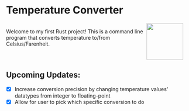 # Temperature Converter

<span style="display:flex">
    <p>
        Welcome to my first Rust project! This is a command line program that converts temperature to/from Celsius/Farenheit.
    </p>
    <img src="https://www.freecodecamp.org/news/content/images/size/w2000/2021/01/rust-mascot.png" width="100" style="padding-right:20px;align-self:center"/>
</span>

## Upcoming Updates:
- [x] Increase conversion precision by changing temperature values' datatypes from integer to floating-point
- [x] Allow for user to pick which specific conversion to do